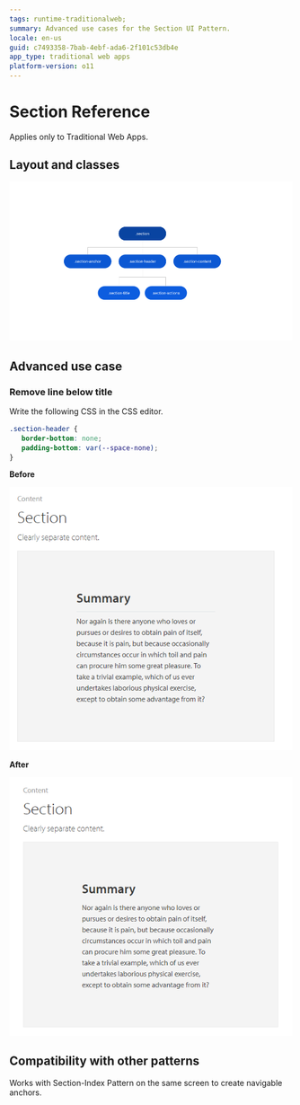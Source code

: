 ```yaml
---
tags: runtime-traditionalweb; 
summary: Advanced use cases for the Section UI Pattern.
locale: en-us
guid: c7493358-7bab-4ebf-ada6-2f101c53db4e
app_type: traditional web apps
platform-version: o11
---
```


# Section Reference

<div class="info" markdown="1">

Applies only to Traditional Web Apps.

</div>

## Layout and classes

![](<images/section-2-diag.png>)

## Advanced use case

### Remove line below title

Write the following CSS in the CSS editor.

 ```css
.section-header {
    border-bottom: none;
    padding-bottom: var(--space-none);
}
```

**Before**

![](<images/section-3.png>)

**After**

![](<images/section-4.png>)

## Compatibility with other patterns

Works with Section-Index Pattern on the same screen to create navigable anchors.
